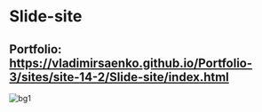 # Slide-site

## Portfolio: https://vladimirsaenko.github.io/Portfolio-3/sites/site-14-2/Slide-site/index.html

![bg1](https://user-images.githubusercontent.com/56477695/170066929-6d4f9760-8eaa-4190-9831-88d13d790bb2.jpg)
